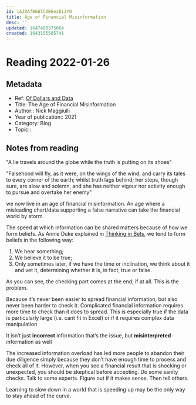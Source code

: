 ```yaml
---
id: lAJDAf066lCDB6ezEiJYO
title: Age of Financial Misinformation
desc: ''
updated: 1647480375064
created: 1643155585741
---
```

# Reading 2022-01-26

## Metadata

- Ref: [Of Dollars and Data](https://ofdollarsanddata.com/the-age-of-financial-misinformation/)
- Title: The Age of Financial Misinformation
- Author:: Nick Maggiulli
- Year of publication:: 2021
- Category: Blog
- Topic:: 

## Notes from reading

"A lie travels around the globe while the truth is putting on its shoes"

"Falsehood will fly, as it were, on the wings of the wind, and carry its tales to every corner of the earth; whilst truth lags behind; her steps, though sure, are slow and solemn, and she has neither vigour nor activity enough to pursue and overtake her enemy"

we now live in an age of financial misinformation. An age where a misleading chart/data supporting a false narrative can take the financial world by storm.

The speed at which information can be shared matters because of how we form beliefs. As Annie Duke explained in [Thinking in Bets](https://books.google.fr/books/about/Thinking_in_Bets.html?id=VcouDwAAQBAJ), we tend to form beliefs in the following way:
1. We hear something;
2. We believe it to be true;
3. Only sometimes later, if we have the time or inclination, we think about it and vet it, determining whether it is, in fact, true or false.

As you can see, the checking part comes at the end, if at all. This is the problem.

Because it’s never been easier to spread financial information, but also never been harder to check it. Complicated financial information requires more time to check than it does to spread. This is especially true if the data is particularly large (i.e. cant fit in Excel) or if it requires complex data manipulation

It isn’t just **incorrect** information that’s the issue, but **misinterpreted** information as well

The increased information overload has led more people to abandon their due diligence simply because they don’t have enough time to process and check all of it. However, when you see a financial result that is shocking or unexpected, you should be skeptical before accepting. Do some sanity checks. Talk to some experts. Figure out if it makes sense. Then tell others.

Learning to slow down in a world that is speeding up may be the only way to stay ahead of the curve.